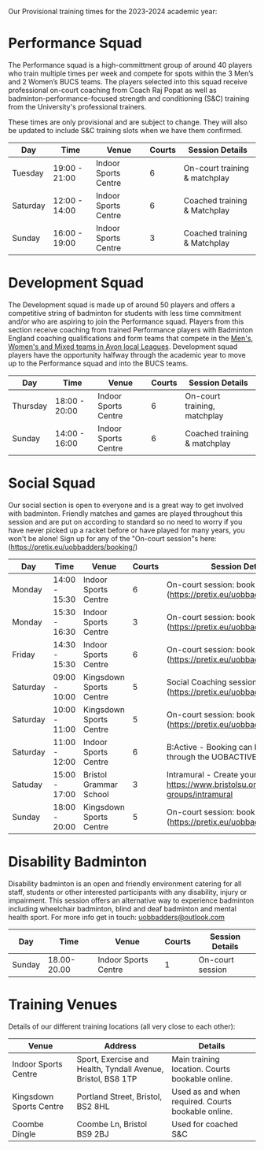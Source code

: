 Our Provisional training times for the 2023-2024 academic year:  

# Performance Squad

The Performance squad is a high-committment group of around 40 players who train multiple times per week and compete for spots within the 3 Men’s and 2 Women’s BUCS teams. The players selected into this squad receive professional on-court coaching from Coach Raj Popat as well as badminton-performance-focused strength and conditioning (S&C) training from the University's professional trainers.

These times are only provisional and are subject to change. They will also be updated to include S&C training slots when we have them confirmed.

Day | Time | Venue | Courts | Session Details
--- | --- | --- | --- | ---
Tuesday | 19:00 - 21:00 | Indoor Sports Centre | 6 | On-court training & matchplay
Saturday | 12:00 - 14:00 | Indoor Sports Centre | 6 | Coached training & Matchplay
Sunday | 16:00 - 19:00 | Indoor Sports Centre | 3 | Coached training & Matchplay

# Development Squad

The Development squad is made up of around 50 players and offers a competitive string of badminton for students with less time commitment and/or who are aspiring to join the Performance squad. Players from this section receive coaching from trained Performance players with Badminton England coaching qualifications and form teams that compete in the [Men's, Women's and Mixed teams in Avon local Leagues](https://www.avonba.org/). Development squad players have the opportunity halfway through the academic year to move up to the Performance squad and into the BUCS teams.

Day | Time | Venue | Courts | Session Details
--- | --- | --- | --- | ---
Thursday | 18:00 - 20:00 | Indoor Sports Centre | 6 | On-court training, matchplay
Sunday | 14:00 - 16:00 |  Indoor Sports Centre   | 6 | Coached training & matchplay

# Social Squad

Our social section is open to everyone and is a great way to get involved with badminton. Friendly matches and games are played throughout this session and are put on according to standard so no need to worry if you have never picked up a racket before or have played for many years, you won't be alone! Sign up for any of the "On-court session"s here: (https://pretix.eu/uobbadders/booking/)

Day | Time | Venue | Courts | Session Details
--- | -----| ----- | --- | ---
Monday | 14:00 - 15:30 | Indoor Sports Centre | 6 | On-court session: book via (https://pretix.eu/uobbadders/booking/)
Monday | 15:30 - 16:30 | Indoor Sports Centre | 3 | On-court session: book via (https://pretix.eu/uobbadders/booking/)
Friday | 14:30 - 15:30 | Indoor Sports Centre | 6 | On-court session: book via (https://pretix.eu/uobbadders/booking/)
Saturday |09:00 - 10:00| Kingsdown Sports Centre | 5 | Social Coaching session: book via (https://pretix.eu/uobbadders/booking/)
Saturday |10:00 - 11:00| Kingsdown Sports Centre | 5 | On-court session: book via (https://pretix.eu/uobbadders/booking/)
Saturday | 11:00 - 12:00 | Indoor Sports Centre | 6 | B:Active - Booking can be made through the UOBACTIVE App
Satuday | 15:00 - 17:00 | Bristol Grammar School | 3 | Intramural - Create your team here: https://www.bristolsu.org.uk/student-groups/intramural
Sunday |18:00 - 20:00| Kingsdown Sports Centre | 5 | On-court session: book via (https://pretix.eu/uobbadders/booking/)

# Disability Badminton

Disability badminton is an open and friendly environment catering for all staff, students or other interested participants with any disability, injury or impairment. This session offers an alternative way to experience badminton including wheelchair badminton, blind and deaf badminton and mental health sport. For more info get in touch: [uobbadders@outlook.com](mailto://uobbadders@outlook.com)

Day | Time | Venue | Courts | Session Details
--- | --- | --- | --- | ---
Sunday | 18.00-20.00 | Indoor Sports Centre | 1 | On-court session

# Training Venues

Details of our different training locations (all very close to each other):

Venue | Address | Details
--- | --- | ---
Indoor Sports Centre | Sport, Exercise and Health, Tyndall Avenue, Bristol, BS8 1TP | Main training location. Courts bookable online.
Kingsdown Sports Centre | Portland Street, Bristol, BS2 8HL | Used as and when required. Courts bookable online.
Coombe Dingle | Coombe Ln, Bristol BS9 2BJ | Used for coached S&C
